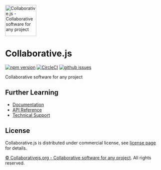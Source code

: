 [<img src="http://collaborativejs.org/img/logo-transparent-color.png" width="100px" alt="Collaborative.js - Collaborative software for any project">](http://collaborativejs.org)
# Collaborative.js
[![npm version](https://badge.fury.io/js/collaborative.svg)](https://www.npmjs.com/package/collaborative) 
[![CircleCI](https://circleci.com/gh/collaborativejs/collaborative-js.svg?style=shield)](https://circleci.com/gh/collaborativejs/collaborative-js)
[![github issues](https://img.shields.io/github/issues/collaborativejs/collaborative-js.svg)](https://github.com/collaborativejs/collaborative-js/issues) 

  
Collaborative software for any project


## Further Learning
* [Documentation](http://collaborativejs.org/docs)
* [API Reference](http://collaborativejs.org/api)
* [Technical Support](http://collaborativejs.org/support)


## License
Collaborative.js is distributed under commercial license, see [license page](http://collaborativejs.org/buy) for details.
  
[© Collaborativejs.org - Collaborative software for any project](http://collaborativehs.org). All rights reserved.
